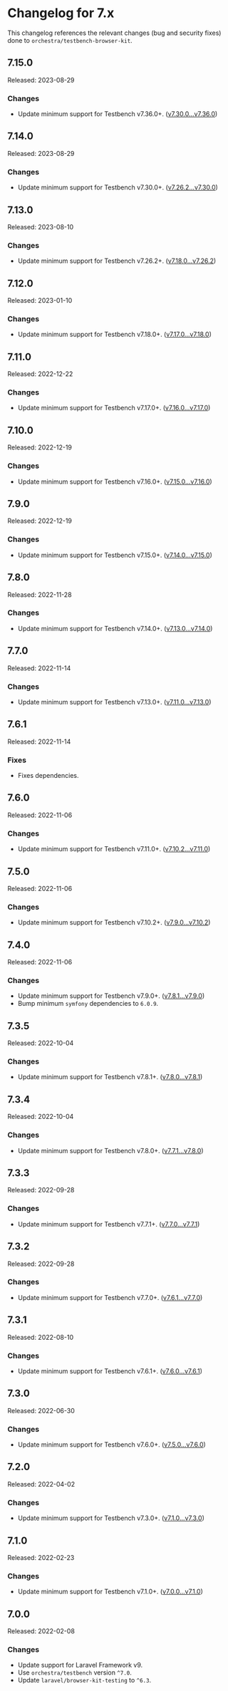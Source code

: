 # Changelog for 7.x

This changelog references the relevant changes (bug and security fixes) done to `orchestra/testbench-browser-kit`.

## 7.15.0

Released: 2023-08-29

### Changes

* Update minimum support for Testbench v7.36.0+. ([v7.30.0...v7.36.0](https://github.com/orchestral/testbench/compare/v7.30.0...v7.36.0))

## 7.14.0

Released: 2023-08-29

### Changes

* Update minimum support for Testbench v7.30.0+. ([v7.26.2...v7.30.0](https://github.com/orchestral/testbench/compare/v7.26.2...v7.30.0))

## 7.13.0

Released: 2023-08-10

### Changes

* Update minimum support for Testbench v7.26.2+. ([v7.18.0...v7.26.2](https://github.com/orchestral/testbench/compare/v7.18.0...v7.26.2))

## 7.12.0

Released: 2023-01-10

### Changes

* Update minimum support for Testbench v7.18.0+. ([v7.17.0...v7.18.0](https://github.com/orchestral/testbench/compare/v7.17.0...v7.18.0))

## 7.11.0

Released: 2022-12-22

### Changes

* Update minimum support for Testbench v7.17.0+. ([v7.16.0...v7.17.0](https://github.com/orchestral/testbench/compare/v7.16.0...v7.17.0))

## 7.10.0

Released: 2022-12-19

### Changes

* Update minimum support for Testbench v7.16.0+. ([v7.15.0...v7.16.0](https://github.com/orchestral/testbench/compare/v7.15.0...v7.16.0))

## 7.9.0

Released: 2022-12-19

### Changes

* Update minimum support for Testbench v7.15.0+. ([v7.14.0...v7.15.0](https://github.com/orchestral/testbench/compare/v7.14.0...v7.15.0))

## 7.8.0

Released: 2022-11-28

### Changes

* Update minimum support for Testbench v7.14.0+. ([v7.13.0...v7.14.0](https://github.com/orchestral/testbench/compare/v7.13.0...v7.14.0))

## 7.7.0

Released: 2022-11-14

### Changes

* Update minimum support for Testbench v7.13.0+. ([v7.11.0...v7.13.0](https://github.com/orchestral/testbench/compare/v7.11.0...v7.13.0))

## 7.6.1

Released: 2022-11-14

### Fixes

* Fixes dependencies.

## 7.6.0

Released: 2022-11-06

### Changes

* Update minimum support for Testbench v7.11.0+. ([v7.10.2...v7.11.0](https://github.com/orchestral/testbench/compare/v7.10.2...v7.11.0))

## 7.5.0

Released: 2022-11-06

### Changes

* Update minimum support for Testbench v7.10.2+. ([v7.9.0...v7.10.2](https://github.com/orchestral/testbench/compare/v7.9.0...v7.10.2))

## 7.4.0

Released: 2022-11-06

### Changes

* Update minimum support for Testbench v7.9.0+. ([v7.8.1...v7.9.0](https://github.com/orchestral/testbench/compare/v7.8.1...v7.9.0))
* Bump minimum `symfony` dependencies to `6.0.9`.

## 7.3.5

Released: 2022-10-04

### Changes

* Update minimum support for Testbench v7.8.1+. ([v7.8.0...v7.8.1](https://github.com/orchestral/testbench/compare/v7.8.0...v7.8.1))

## 7.3.4

Released: 2022-10-04

### Changes

* Update minimum support for Testbench v7.8.0+. ([v7.7.1...v7.8.0](https://github.com/orchestral/testbench/compare/v7.7.1...v7.8.0))

## 7.3.3

Released: 2022-09-28

### Changes

* Update minimum support for Testbench v7.7.1+. ([v7.7.0...v7.7.1](https://github.com/orchestral/testbench/compare/v7.7.0...v7.7.1))

## 7.3.2

Released: 2022-09-28

### Changes

* Update minimum support for Testbench v7.7.0+. ([v7.6.1...v7.7.0](https://github.com/orchestral/testbench/compare/v7.6.1...v7.7.0))

## 7.3.1

Released: 2022-08-10

### Changes

* Update minimum support for Testbench v7.6.1+. ([v7.6.0...v7.6.1](https://github.com/orchestral/testbench/compare/v7.6.0...v7.6.1))

## 7.3.0

Released: 2022-06-30

### Changes

* Update minimum support for Testbench v7.6.0+. ([v7.5.0...v7.6.0](https://github.com/orchestral/testbench/compare/v7.5.0...v7.6.0))

## 7.2.0

Released: 2022-04-02

### Changes

* Update minimum support for Testbench v7.3.0+. ([v7.1.0...v7.3.0](https://github.com/orchestral/testbench/compare/v7.1.0...v7.3.0))

## 7.1.0

Released: 2022-02-23

### Changes

* Update minimum support for Testbench v7.1.0+. ([v7.0.0...v7.1.0](https://github.com/orchestral/testbench/compare/v7.0.0...v7.1.0))

## 7.0.0

Released: 2022-02-08

### Changes

* Update support for Laravel Framework v9.
* Use `orchestra/testbench` version `^7.0`.
* Update `laravel/browser-kit-testing` to `^6.3`.
